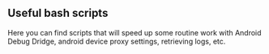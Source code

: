 ## Useful bash scripts
Here you can find scripts that will speed up some routine work with Android Debug Dridge, android device proxy settings, retrieving logs, etc.
